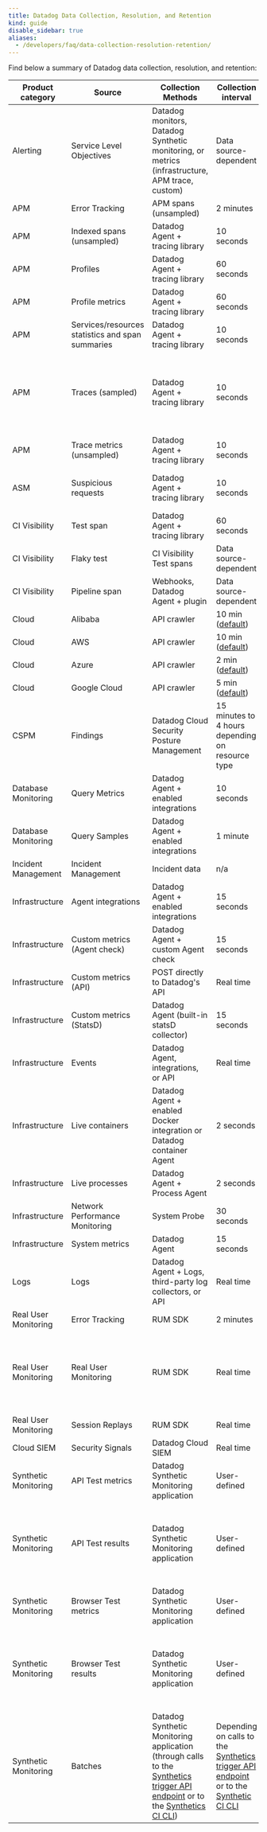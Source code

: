 ```yaml
---
title: Datadog Data Collection, Resolution, and Retention
kind: guide
disable_sidebar: true
aliases:
  - /developers/faq/data-collection-resolution-retention/
---
```


Find below a summary of Datadog data collection, resolution, and retention:

| Product category | Source                                         | Collection Methods                                                                             | Collection interval      | Minimum Resolution    | Default Retention                                                                                 |
|--------------------|----------------------------------------------|----------------------------------------------------------------------------------------------|---------------------|---------------------|---------------------------------------------------------------------------------------------------|
|Alerting            |Service Level Objectives                      |Datadog monitors, Datadog Synthetic monitoring, or metrics (infrastructure, APM trace, custom)|Data source-dependent|Data source-dependent| 7, 30, or 90 days (chosen by user in SLO configuration)                                           |
|APM                 |Error Tracking                                |APM spans (unsampled)                                                                         |2 minutes            |60 seconds           | 15 days                                                                                           |
|APM                 |Indexed spans (unsampled)                     |Datadog Agent + tracing library                                                               |10 seconds           |1 millisecond        | Plan                                                                                              |
|APM                 |Profiles                                      |Datadog Agent + tracing library                                                               |60 seconds           |60 seconds           | 7 days                                                                                            |
|APM                 |Profile metrics                               |Datadog Agent + tracing library                                                               |60 seconds           |60 seconds           | 1 month                                                                                           |
|APM                 |Services/resources statistics and span summaries|Datadog Agent + tracing library                                                             |10 seconds           |10 seconds           | 30 days                                                                                           |
|APM                 |Traces (sampled)                              |Datadog Agent + tracing library                                                               |10 seconds           |1 millisecond        | 15 days. Viewed traces are retained long-term. See [Trace Storage][1] for details.                |
|APM                 |Trace metrics (unsampled)                     |Datadog Agent + tracing library                                                               |10 seconds           |1 second             | 15 months                                                                                         |
|ASM                 |Suspicious requests                           |Datadog Agent + tracing library                                                               |10 seconds           |1 millisecond        | 90 days. Underlying traces kept for 15 days.                                                      |
|CI Visibility	     |Test span	                                    |Datadog Agent + tracing library	                                                             |60 seconds           |1 millisecond        | 90 days                                                                                           |
|CI Visibility	     |Flaky test	                                  |CI Visibility Test spans	                                                                     |Data source-dependent|1 millisecond	       | 1 month after the test last flaked                                                                |
|CI Visibility	     |Pipeline span	                                |Webhooks, Datadog Agent + plugin	                                                             |Data source-dependent|1 millisecond	       | 15 months                                                                                         |
|Cloud               |Alibaba                                       |API crawler                                                                                   |10 min ([default][2])|1 min                | 15 months                                                                                         |
|Cloud               |AWS                                           |API crawler                                                                                   |10 min ([default][2])|1 min                | 15 months                                                                                         |
|Cloud               |Azure                                         |API crawler                                                                                   |2 min ([default][2]) |1 min                | 15 months                                                                                         |
|Cloud               |Google Cloud                                  |API crawler                                                                                   |5 min ([default][2]) |1 min                | 15 months                                                                                         |
|CSPM                |Findings                                      |Datadog Cloud Security Posture Management                                                     |15 minutes to 4 hours depending on resource type| 1 minute        | 15 months                                                                                         |
|Database Monitoring |Query Metrics                                 |Datadog Agent + enabled integrations                                                          |10 seconds           |1 second             | 3 months                                                                                          |
|Database Monitoring |Query Samples                                 |Datadog Agent + enabled integrations                                                          |1 minute             |n/a                  | 15 days                                                                                           |
|Incident Management |Incident Management                           |Incident data                                                                                 |n/a                  |n/a                  | 15 months                                                                                         |
|Infrastructure      |Agent integrations                            |Datadog Agent + enabled integrations                                                          |15 seconds           |1 second             | 15 months                                                                                         |
|Infrastructure      |Custom metrics (Agent check)                  |Datadog Agent + custom Agent check                                                            |15 seconds           |1 second             | 15 months                                                                                         |
|Infrastructure      |Custom metrics (API)                          |POST directly to Datadog's API                                                                |Real time            |1 second             | 15 months                                                                                         |
|Infrastructure      |Custom metrics (StatsD)                       |Datadog Agent (built-in statsD collector)                                                     |15 seconds           |1 second             | 15 months                                                                                         |
|Infrastructure      |Events                                        |Datadog Agent, integrations, or API                                                           |Real time            |1 second             | 15 months                                                                                         |
|Infrastructure      |Live containers                               |Datadog Agent + enabled Docker integration or Datadog container Agent                         |2 seconds            |1 second             | 36 hours                                                                                          |
|Infrastructure      |Live processes                                |Datadog Agent + Process Agent                                                                 |2 seconds            |1 second             | 36 hours                                                                                          |
|Infrastructure      |Network Performance Monitoring                |System Probe                                                                                  |30 seconds           |1 min                | 14 days                                                                                           |
|Infrastructure      |System metrics                                |Datadog Agent                                                                                 |15 seconds           |1 second             | 15 months                                                                                         |
|Logs                |Logs                                          |Datadog Agent + Logs, third-party log collectors, or API                                        |Real time            |1 millisecond        | Plan                                                                                              |
|Real User Monitoring|Error Tracking                                |RUM SDK                                                                                       |2 minutes            |60 seconds           | 30 days                                                                                           |
|Real User Monitoring|Real User Monitoring                          |RUM SDK                                                                                       |Real time            |1 millisecond        | 30 days for session, view, action and error events <br/>15 days for resource and long task events |
|Real User Monitoring|Session Replays                               |RUM SDK                                                                                       |Real time            |1 millisecond        | 30 days                                                                                           |
|Cloud SIEM          |Security Signals                              |Datadog Cloud SIEM                                                                            |Real time            |1 millisecond        | 15 months                                                                                         |
|Synthetic Monitoring|API Test metrics                              |Datadog Synthetic Monitoring application                                                      |User-defined         |1 min                | 15 months                                                                                         |
|Synthetic Monitoring|API Test results                              |Datadog Synthetic Monitoring application                                                      |User-defined         |1 min                | Result seen in the UI by user: 15 months <br/> Result not seen in the UI by user: 2 months        |
|Synthetic Monitoring|Browser Test metrics                          |Datadog Synthetic Monitoring application                                                      |User-defined         |5 min                | 15 months                                                                                         |
|Synthetic Monitoring|Browser Test results                          |Datadog Synthetic Monitoring application                                                      |User-defined         |5 min                | Result seen in the UI by user: 15 months <br/> Result not seen in the UI by user: 2 months        |
|Synthetic Monitoring|Batches                                       |Datadog Synthetic Monitoring application (through calls to the [Synthetics trigger API endpoint][3] or to the [Synthetics CI CLI][4])     |Depending on calls to the [Synthetics trigger API endpoint][3] or to the [Synthetic CI CLI][4]         |n/a                | 15 days                                                                                           |


[1]: /tracing/guide/trace_sampling_and_storage/?tab=java#trace-storage
[2]: /integrations/guide/cloud-metric-delay/#faster-metrics
[3]: /continuous_testing/cicd_integrations#use-the-api
[4]: /continuous_testing/cicd_integrations#use-the-cli
